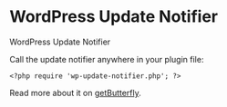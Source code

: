 # WordPress Update Notifier
WordPress Update Notifier

Call the update notifier anywhere in your plugin file:

`<?php require 'wp-update-notifier.php'; ?>`

Read more about it on [getButterfly].

[getButterfly]:https://getbutterfly.com/
